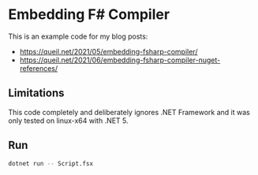 # Embedding F# Compiler

This is an example code for my blog posts:

* https://queil.net/2021/05/embedding-fsharp-compiler/
* https://queil.net/2021/06/embedding-fsharp-compiler-nuget-references/

## Limitations

This code completely and deliberately ignores .NET Framework and it was only tested on linux-x64 with .NET 5. 

## Run

```sh
dotnet run -- Script.fsx
```

